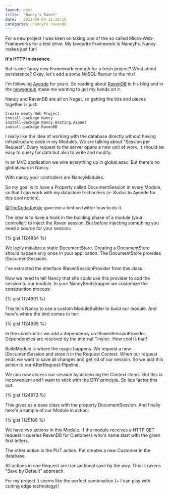 ```yaml
---
layout: post
title:  "Nancy's Raven"
date:   2011-08-04 12:10:15
categories: nancyfx ravendb
---
```


For a new project I was keen on taking one of the so called Micro-Web-Frameworks for a test drive.
My favourite Framework is NancyFx. Nancy makes just fun!

__It's HTTP in essence.__

But is one fancy new Framework enough for a fresh project? What about persistence? Okay, let's add a some NoSQL flavour to the mix!

I'm following [Ayende](http://ayende.com/blog) for years. So reading about [RavenDB](http://ravendb.net/) in his blog and in the [newsgroup](https://groups.google.com/group/ravendb) made me wanting to get my hands on it.

Nancy and RavenDB are all on Nuget, so getting the bits and pieces together is just:

    Create empty Web Project
    install-package Nancy
    install-package Nancy.Hosting.Aspnet
    install-package RavenDB

I really like the Idea of working with the database directly without having infrastructure code in my Modules. We are talking about "Session per Request". Every request to the server opens a new unit of work. It should be easy to query for data but also to write and modify.

In an MVC application we wire everything up in global.asax. But there's no global.asax in Nancy.

With nancy your controllers are NancyModules.

So my goal is to have a Property called DocumentSession in every Module, so that I can work with my datastore frictionless (<- Kudos to Ayende for this cool notion).

[@TheCodeJunkie](https://twitter.com/TheCodeJunkie) gave me a hint on twitter how to do it.

The idea is to have a hook in the building phase of a module (your controller) to inject the Raven session.
But before injecting something you need a source for your session:

{% gist 1124884 %}

We lazily initialize a static DocumentStore. Creating a DocumentStore should happen only once in your application. The DocumentStore provides IDocumentSessions.

I've extracted the interface IRavenSessionProvider from this class.

Now we need to tell Nancy that she sould use this provider to add the session to our module. In your NancyBootstrapper we customize the construction process:

{% gist 1124901 %}

This tells Nancy to use a custom ModuleBuilder to build our module. And here's where the bird comes to her:

{% gist 1124905 %}

In the constructor we add a dependency on IRavenSessionProvider. Dependencies are resolved by the internal TinyIoc. How cool is that!

BuildModule is where the magic happens. We request a new IDocumentSession and store it in the Request Context. When our request ends we want to save all changes and get rid of our session. So we add this action to our AfterRequest-Pipeline.

We can now access our session by accessing the Context-Items. But this is inconvenient and I want to stick with the DRY principle. So lets factor this out.

{% gist 1124973 %}

This gives us a base class with the property DocumentSession. And finally here's a sample of our Module in action:

{% gist 1125166 %}

We have two actions in this Module. If the module receives a HTTP GET request it queries RavenDB for Customers who's name start with the given first letters.

The other action is the PUT action. Put creates a new Customer in the database.

All actions in one Request are transactional save by the way. This is ravens "Save by Default" approach.

For my project it seems like the perfect combination (+ I can play with cutting edge technology)!